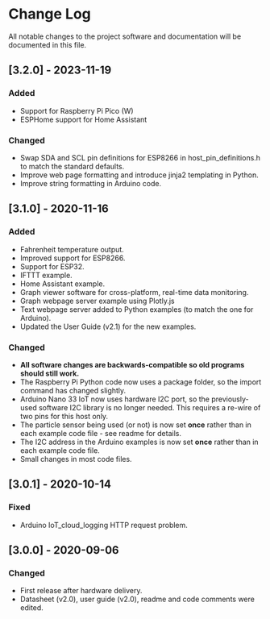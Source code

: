 # Change Log
All notable changes to the project software and documentation will be documented in this file.

## [3.2.0] - 2023-11-19
### Added
- Support for Raspberry Pi Pico (W)
- ESPHome support for Home Assistant

### Changed
- Swap SDA and SCL pin definitions for ESP8266 in host_pin_definitions.h to match the standard defaults.
- Improve web page formatting and introduce jinja2 templating in Python.
- Improve string formatting in Arduino code.

## [3.1.0] - 2020-11-16
### Added
- Fahrenheit temperature output.
- Improved support for ESP8266.
- Support for ESP32.
- IFTTT example.
- Home Assistant example.
- Graph viewer software for cross-platform, real-time data monitoring.
- Graph webpage server example using Plotly.js
- Text webpage server added to Python examples (to match the one for Arduino).
- Updated the User Guide (v2.1) for the new examples.

### Changed
- **All software changes are backwards-compatible so old programs should still work.**
- The Raspberry Pi Python code now uses a package folder, so the import command has changed slightly.
- Arduino Nano 33 IoT now uses hardware I2C port, so the previously-used software I2C library is no longer needed. This requires a re-wire of two pins for this host only.
- The particle sensor being used (or not) is now set **once** rather than in each example code file - see readme for details.
- The I2C address in the Arduino examples is now set **once** rather than in each example code file.
- Small changes in most code files.


## [3.0.1] - 2020-10-14
### Fixed
- Arduino IoT_cloud_logging HTTP request problem.


## [3.0.0] - 2020-09-06
### Changed
- First release after hardware delivery.
- Datasheet (v2.0), user guide (v2.0), readme and code comments were edited.


